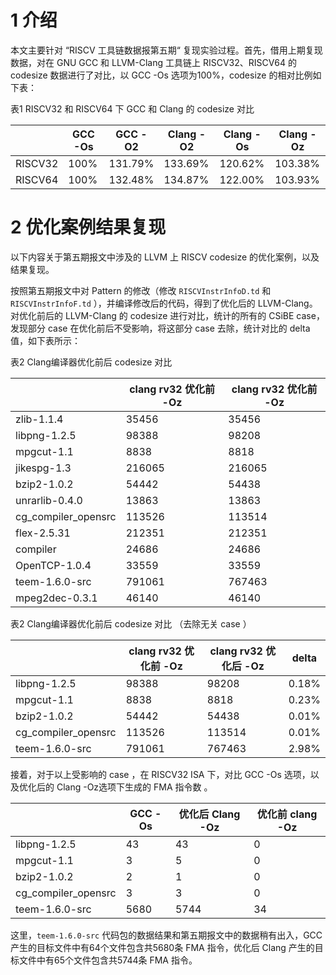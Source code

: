 # 1 介绍

本文主要针对 “RISCV 工具链数据报第五期“ 复现实验过程。首先，借用上期复现数据，对在 GNU GCC 和 LLVM-Clang 工具链上 RISCV32、RISCV64 的 codesize 数据进行了对比，以 GCC -Os 选项为100%，codesize 的相对比例如下表：

表1 RISCV32 和 RISCV64 下 GCC 和 Clang 的 codesize 对比

|         | GCC -Os | GCC -O2 | Clang -O2 | Clang -Os | Clang -Oz |
| ------- | ------- | ------- | --------- | --------- | --------- |
| RISCV32 | 100%    | 131.79% | 133.69%   | 120.62%   | 103.38%   |
| RISCV64 | 100%    | 132.48% | 134.87%   | 122.00%   | 103.93%   |

# 2 优化案例结果复现

以下内容关于第五期报文中涉及的 LLVM 上 RISCV codesize 的优化案例，以及结果复现。

按照第五期报文中对 Pattern 的修改（修改 `RISCVInstrInfoD.td` 和 `RISCVInstrInfoF.td` ），并编译修改后的代码，得到了优化后的 LLVM-Clang。对优化前后的 LLVM-Clang 的 codesize 进行对比，统计的所有的 CSiBE case，发现部分 case 在优化前后不受影响，将这部分 case 去除，统计对比的 delta 值，如下表所示：

表2 Clang编译器优化前后 codesize 对比 

|                     | clang rv32 优化前 -Oz | clang rv32 优化前 -Oz |
| ------------------- | --------------------- | --------------------- |
| zlib-1.1.4          | 35456                 | 35456                 |
| libpng-1.2.5        | 98388                 | 98208                 |
| mpgcut-1.1          | 8838                  | 8818                  |
| jikespg-1.3         | 216065                | 216065                |
| bzip2-1.0.2         | 54442                 | 54438                 |
| unrarlib-0.4.0      | 13863                 | 13863                 |
| cg_compiler_opensrc | 113526                | 113514                |
| flex-2.5.31         | 212351                | 212351                |
| compiler            | 24686                 | 24686                 |
| OpenTCP-1.0.4       | 33559                 | 33559                 |
| teem-1.6.0-src      | 791061                | 767463                |
| mpeg2dec-0.3.1      | 46140                 | 46140                 |

表2 Clang编译器优化前后 codesize 对比 （去除无关 case ）

|                     | clang rv32 优化前 -Oz | clang rv32 优化后 -Oz | delta |
| ------------------- | --------------------- | --------------------- | ----- |
| libpng-1.2.5        | 98388                 | 98208                 | 0.18% |
| mpgcut-1.1          | 8838                  | 8818                  | 0.23% |
| bzip2-1.0.2         | 54442                 | 54438                 | 0.01% |
| cg_compiler_opensrc | 113526                | 113514                | 0.01% |
| teem-1.6.0-src      | 791061                | 767463                | 2.98% |

接着，对于以上受影响的 case ，在 RISCV32 ISA 下，对比 GCC -Os 选项，以及优化后的 Clang -Oz选项下生成的 FMA 指令数 。

|                     | GCC -Os | 优化后 Clang -Oz | 优化前 clang -Oz |
| ------------------- | ------- | ---------------- | ---------------- |
| libpng-1.2.5        | 43      | 43               | 0                |
| mpgcut-1.1          | 3       | 5                | 0                |
| bzip2-1.0.2         | 2       | 1                | 0                |
| cg_compiler_opensrc | 3       | 3                | 0                |
| teem-1.6.0-src      | 5680    | 5744             | 34               |

这里，`teem-1.6.0-src` 代码包的数据结果和第五期报文中的数据稍有出入，GCC 产生的目标文件中有64个文件包含共5680条 FMA 指令，优化后 Clang 产生的目标文件中有65个文件包含共5744条 FMA 指令。